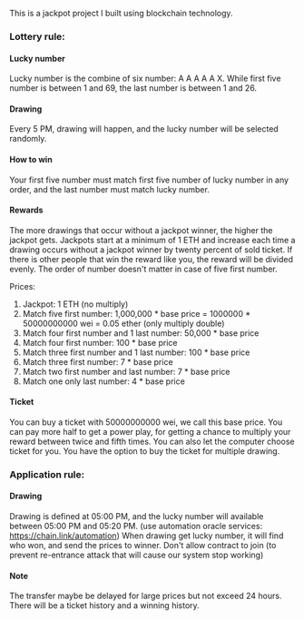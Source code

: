 This is a jackpot project I built using blockchain technology.

### Lottery rule:

#### Lucky number

Lucky number is the combine of six number: A A A A A X.
While first five number is between 1 and 69, the last number is between 1 and 26.

#### Drawing

Every 5 PM, drawing will happen, and the lucky number will be selected randomly.

#### How to win

Your first five number must match first five number of lucky number in any order, and the last number must match lucky number.

#### Rewards

The more drawings that occur without a jackpot winner, the higher the jackpot gets. Jackpots start at a minimum of 1 ETH and increase each time a drawing occurs without a jackpot winner by twenty percent of sold ticket.
If there is other people that win the reward like you, the reward will be divided evenly.
The order of number doesn't matter in case of five first number.

Prices:
1. Jackpot: 1 ETH (no multiply)
2. Match five first number: 1,000,000 * base price = 1000000 * 50000000000 wei = 0.05 ether (only multiply double)
3. Match four first number and 1 last number: 50,000 * base price
4. Match four first number: 100 * base price
5. Match three first number and 1 last number: 100 * base price
6. Match three first number: 7 * base price
7. Match two first number and last number: 7 * base price
8. Match one only last number: 4 * base price

#### Ticket

You can buy a ticket with 50000000000 wei, we call this base price. You can pay more half to get a power play, for getting a chance to multiply your reward between twice and fifth times.
You can also let the computer choose ticket for you.
You have the option to buy the ticket for multiple drawing.


### Application rule:

#### Drawing

Drawing is defined at 05:00 PM, and the lucky number will available between 05:00 PM and 05:20 PM. (use automation oracle services: https://chain.link/automation)
When drawing get lucky number, it will find who won, and send the prices to winner.
Don't allow contract to join (to prevent re-entrance attack that will cause our system stop working)

#### Note

The transfer maybe be delayed for large prices but not exceed 24 hours. 
There will be a ticket history and a winning history.